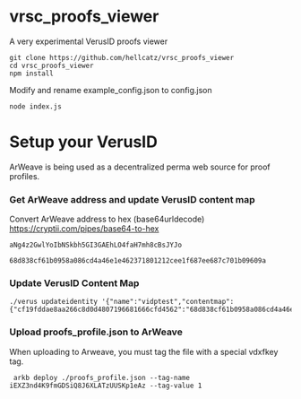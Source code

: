 # vrsc_proofs_viewer
A very experimental VerusID proofs viewer

    git clone https://github.com/hellcatz/vrsc_proofs_viewer
    cd vrsc_proofs_viewer
    npm install

Modify and rename example_config.json to config.json

    node index.js

# Setup your VerusID
ArWeave is being used as a decentralized perma web source for proof profiles.

### Get ArWeave address and update VerusID content map

  Convert ArWeave address to hex (base64urldecode)
    https://cryptii.com/pipes/base64-to-hex
  
    aNg4z2GwlYoIbNSkbh5GI3GAEhLO4faH7mh8cBsJYJo
  
    68d838cf61b0958a086cd4a46e1e462371801212cee1f687ee687c701b09609a
    
### Update VerusID Content Map

    ./verus updateidentity '{"name":"vidptest","contentmap":{"cf19fddae8aa266c8d0d4807196681666cfd4562":"68d838cf61b0958a086cd4a46e1e462371801212cee1f687ee687c701b09609a"}}'

### Upload proofs_profile.json to ArWeave
When uploading to Arweave, you must tag the file with a special vdxfkey tag.

     arkb deploy ./proofs_profile.json --tag-name iEXZ3nd4K9fmGDSiQ8J6XLATzUUSKp1eAz --tag-value 1

